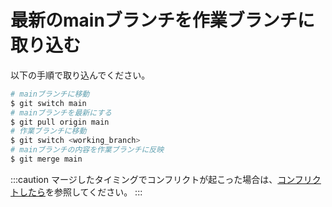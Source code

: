 # 最新のmainブランチを作業ブランチに取り込む

以下の手順で取り込んでください。

```sh
# mainブランチに移動
$ git switch main
# mainブランチを最新にする
$ git pull origin main
# 作業ブランチに移動
$ git switch <working_branch>
# mainブランチの内容を作業ブランチに反映
$ git merge main
```

:::caution
マージしたタイミングでコンフリクトが起こった場合は、[コンフリクトしたら](/help/faq/conflict/)を参照してください。
:::
